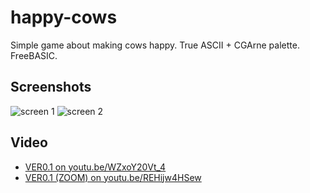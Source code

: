 # happy-cows
Simple game about making cows happy. True ASCII + CGArne palette. FreeBASIC.


## Screenshots

![screen 1](https://i.imgur.com/BF9w8hC.png)
![screen 2](https://i.imgur.com/LnS3qGW.png)

## Video

- [VER0.1 on youtu.be/WZxoY20Vt_4](https://youtu.be/WZxoY20Vt_4)
- [VER0.1 (ZOOM) on youtu.be/REHijw4HSew](https://youtu.be/REHijw4HSew)
